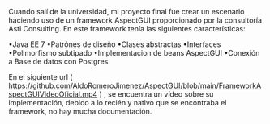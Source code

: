 Cuando salí de la universidad, mi proyecto final fue crear un escenario haciendo uso de un framework AspectGUI proporcionado por la consultoría Asti Consulting. En este framework tenía las siguientes características:

•Java EE 7
•Patrónes de diseño
•Clases abstractas
•Interfaces
•Polimorfismo subtipado 
•Implementacion de beans AspectGUI
•Conexión a Base de datos con Postgres

En el siguiente url ( https://github.com/AldoRomeroJimenez/AspectGUI/blob/main/FrameworkAspectGUIVideoOficial.mp4 ) , se encuentra un vídeo sobre su implementación, debido a lo recién y nativo que se encontraba el framework, no hay mucha documentación.

